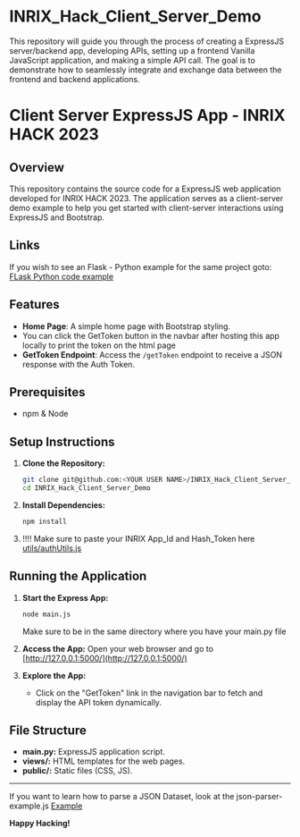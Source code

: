 # INRIX_Hack_Client_Server_Demo
This repository will guide you through the process of creating a ExpressJS server/backend app, developing APIs, setting up a frontend Vanilla JavaScript application, and making a simple API call. The goal is to demonstrate how to seamlessly integrate and exchange data between the frontend and backend applications.


# Client Server ExpressJS App - INRIX HACK 2023

## Overview
This repository contains the source code for a ExpressJS web application developed for INRIX HACK 2023. The application serves as a client-server demo example to help you get started with client-server interactions using ExpressJS and Bootstrap.

## Links
If you wish to see an Flask - Python example for the same project goto: [FLask Python code example](https://github.com/INRIX-Aashay-Motiwala/INRIX_Hack_Client_Server_Demo)

## Features
- **Home Page**: A simple home page with Bootstrap styling.
- You can click the GetToken button in the navbar after hosting this app locally to print the token on the html page
- **GetToken Endpoint**: Access the `/getToken` endpoint to receive a JSON response with the Auth Token.
  

## Prerequisites
- npm & Node

## Setup Instructions

1. **Clone the Repository:**
    ```bash
    git clone git@github.com:<YOUR USER NAME>/INRIX_Hack_Client_Server_ExpressJS_Demo.git
    cd INRIX_Hack_Client_Server_Demo
    ```

2. **Install Dependencies:**
    ```bash
    npm install
    ```
3. !!!! Make sure to paste your INRIX App_Id and Hash_Token here [utils/authUtils.js](https://github.com/INRIX-Aashay-Motiwala/INRIX_Hack_Client_Server_ExpressJS_Demo/blob/7d80f9365697f304d94968919f1ff3fae205161f/utils/authUtils.js#L5)   

## Running the Application

1. **Start the Express App:**
    ```bash
    node main.js
    ```
    Make sure to be in the same directory where you have your main.py file

2. **Access the App:**
    Open your web browser and go to [http://127.0.0.1:5000/](http://127.0.0.1:5000/)

3. **Explore the App:**
    - Click on the "GetToken" link in the navigation bar to fetch and display the API token dynamically.
    
## File Structure
- **main.py:** ExpressJS application script.
- **views/:** HTML templates for the web pages.
- **public/:** Static files (CSS, JS).
---

If you want to learn how to parse a JSON Dataset, look at the json-parser-example.js [Example](https://github.com/INRIX-Aashay-Motiwala/INRIX_Hack_Client_Server_ExpressJS_Demo/blob/main/json-parser-example.js)

**Happy Hacking!**
